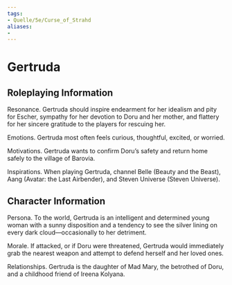 ```yaml
---
tags:
- Quelle/5e/Curse_of_Strahd
aliases:
- 
---
```

# Gertruda 
## Roleplaying Information
Resonance. Gertruda should inspire endearment for her idealism and pity for Escher, sympathy for her devotion to Doru and her mother, and flattery for her sincere gratitude to the players for rescuing her.

Emotions. Gertruda most often feels curious, thoughtful, excited, or worried.

Motivations. Gertruda wants to confirm Doru’s safety and return home safely to the village of Barovia.

Inspirations. When playing Gertruda, channel Belle (Beauty and the Beast), Aang (Avatar: the Last Airbender), and Steven Universe (Steven Universe).

## Character Information
Persona. To the world, Gertruda is an intelligent and determined young woman with a sunny disposition and a tendency to see the silver lining on every dark cloud—occasionally to her detriment.

Morale. If attacked, or if Doru were threatened, Gertruda would immediately grab the nearest weapon and attempt to defend herself and her loved ones.

Relationships. Gertruda is the daughter of Mad Mary, the betrothed of Doru, and a childhood friend of Ireena Kolyana.